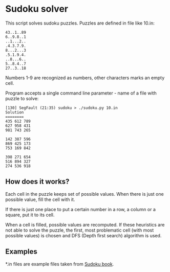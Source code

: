 Sudoku solver
=============

This script solves sudoku puzzles. Puzzles are defined in file like 10.in:

    43..1..89
    6..9.8..1
    ..1...2..
    .4.3.7.9.
    8...2...3
    .5.1.9.4.
    ..8...6..
    5..8.4..7
    27..3..18

Numbers 1-9 are recognized as numbers, other characters marks an empty cell.

Program accepts a single command line parameter - name of a file with puzzle to solve:

    [130] SegFault (21:35) sudoku > ./sudoku.py 10.in 
    Solution
    ========
    435 612 789
    627 958 431
    981 743 265
    
    142 387 596
    869 425 173
    753 169 842
    
    398 271 654
    516 894 327
    274 536 918

How does it works?
------------------
Each cell in the puzzle keeps set of possible values. When there is just one possible value, fill the cell with it.

If there is just one place to put a certain number in a row, a column or a square, put it to its cell.

When a cell is filled, possible values are recomputed. If these heuristics are not able to solve the puzzle, the first, most problematic cell (with most possible values) is chosen and DFS (Depth first search) algorithm is used.

Examples
--------
*.in files are example files taken from [Sudoku book](http://www.martinus.sk/?uItem=23442).
